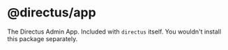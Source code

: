 # @directus/app

The Directus Admin App. Included with `directus` itself. You wouldn't install this package separately.
